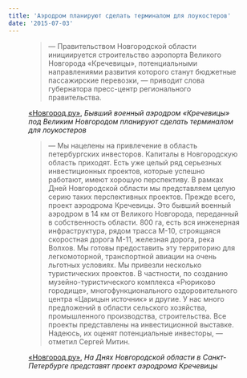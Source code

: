 ```yaml
---
title: 'Аэродром планируют сделать терминалом для лоукостеров'
date: '2015-07-03'
---
```


<figure>
  <blockquote cite="https://news.novgorod.ru/news/byvshiy-voennyy-aerodrom-krechevicy-pod-velikim-novgorodom-planiruyut-sdelat-terminalom-dlya-loukosterov--142534.html">
    <p>
        — Правительством Новгородской области инициируется строительство аэропорта Великого Новгорода «Кречевицы», потенциальными направлениями развития которого станут бюджетные пассажирские перевозки, 
            — приводит слова губернатора пресс-центр регионального правительства.
    </p>
  </blockquote>
  <figcaption><a href="https://news.novgorod.ru/news/byvshiy-voennyy-aerodrom-krechevicy-pod-velikim-novgorodom-planiruyut-sdelat-terminalom-dlya-loukosterov--142534.html">«Новгород.ру»</a>, 
    <cite>Бывший военный аэродром «Кречевицы» под Великим Новгородом планируют сделать терминалом для лоукостеров</cite>
  </figcaption>
</figure>

<figure>
  <blockquote cite="https://news.novgorod.ru/news/na-dnyakh-novgorodskoy-oblasti-v-sankt-peterburge-predstavyat-proekt-aerodroma-krechevicy--142530.html">
    <p>
— Мы нацелены на привлечение в область петербургских инвесторов. Капиталы в Новгородскую область приходят. Есть уже целый ряд серьезных инвестиционных проектов, которые успешно работают, имеют хорошую перспективу. В рамках Дней Новгородской области мы представляем целую серию таких перспективных проектов. Прежде всего, проект аэродрома Кречевицы. Это бывший военный аэродром в 14 км от Великого Новгорода, переданный в собственность области. 800 га, есть вся инженерная инфраструктура, рядом трасса М-10, строящаяся скоростная дорога М-11, железная дорога, река Волхов. Мы готовы предоставить эту территорию для легкомоторной, транспортной авиации на очень льготных условиях. Мы привезли несколько туристических проектов. В частности, по созданию музейно-туристического комплекса «Рюриково городище», многофункционального оздоровительного центра «Царицын источник» и другие. У нас много предложений в области сельского хозяйства, промышленного производства, строительства. Все проекты представлены на инвестиционной выставке. 
 Надеюсь, их оценят потенциальные инвесторы, — отметил Сергей Митин.
    </p>
  </blockquote>
  <figcaption><a href="https://news.novgorod.ru/news/na-dnyakh-novgorodskoy-oblasti-v-sankt-peterburge-predstavyat-proekt-aerodroma-krechevicy--142530.html">«Новгород.ру»</a>, 
    <cite>На Днях Новгородской области в Санкт-Петербурге представят проект аэродрома Кречевицы</cite>
  </figcaption>
</figure>

